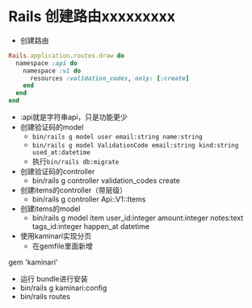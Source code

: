 # Rails 创建路由xxxxxxxxx

- 创建路由

```ruby
Rails.application.routes.draw do
  namespace :api do
    namespace :v1 do
      resources :validation_codes, only: [:create]
    end
  end
end
```
- :api就是字符串api，只是功能更少
- 创建验证码的model
    - `⁠bin/rails g model user email:string name:string`
    - `⁠bin/rails g model ValidationCode email:string kind:string used_at:datetime`
    - 执行`⁠bin/rails db:migrate`
- 创建验证码的controller
    - bin/rails g controller validation\_codes create
- 创建items的controller（带层级）
    - bin/rails g controller Api::V1::Items
- 创建items的model
    - bin/rails g model item user\_id:integer amount:integer notes:text tags\_id:integer happen\_at datetime
- 使用kaminari实现分页
    - 在gemfile里面新增
      
gem 'kaminari'
 
  - 运行 bundle进行安装
  - bin/rails g kaminari:config 
- bin/rails routes